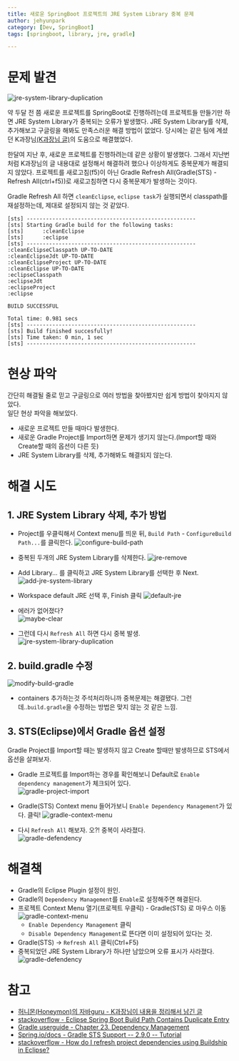 ```yaml
---
title: 새로운 SpringBoot 프로젝트의 JRE System Library 중복 문제
author: jehyunpark
category: [Dev, SpringBoot]
tags: [springboot, library, jre, gradle]

---
```

# 문제 발견
![jre-system-library-duplication](/assets/img/posts/2016-06-28/jre-system-library-duplication.png)

약 두달 전 쯤 새로운 프로젝트를 SpringBoot로 진행하려는데 프로젝트들 만들기만 하면 JRE System Library가 중복되는 오류가 발생했다. JRE System Library를 삭제, 추가해보고 구글링을 해봐도 만족스러운 해결 방법이 없었다. 당시에는 같은 팀에 계셨던 K과장님[(K과장님 글)](http://java.ihoney.pe.kr/438)의 도움으로 해결했었다.

한달여 지난 후, 새로운 프로젝트를 진행하려는데 같은 상황이 발생했다. 그래서 지난번처럼 K과장님의 글 내용대로 설정해서 해결하려 했으나 이상하게도 중복문제가 해결되지 않았다. 프로젝트를 새로고침(f5)이 아닌 Gradle Refresh All(Gradle(STS) - Refresh All(ctrl+f5))로 새로고침하면 다시 중복문제가 발생하는 것이다.

Gradle Refresh All 하면 `cleanEclipse`, `eclipse task`가 실행되면서 classpath를 재설정하는데, 제대로 설정되지 않는 것 같았다.  

```
[sts] -----------------------------------------------------
[sts] Starting Gradle build for the following tasks:
[sts]      :cleanEclipse
[sts]      :eclipse
[sts] -----------------------------------------------------
:cleanEclipseClasspath UP-TO-DATE
:cleanEclipseJdt UP-TO-DATE
:cleanEclipseProject UP-TO-DATE
:cleanEclipse UP-TO-DATE
:eclipseClasspath
:eclipseJdt
:eclipseProject
:eclipse

BUILD SUCCESSFUL

Total time: 0.981 secs
[sts] -----------------------------------------------------
[sts] Build finished succesfully!
[sts] Time taken: 0 min, 1 sec
[sts] -----------------------------------------------------
```

# 현상 파악
간단히 해결될 줄로 믿고 구글링으로 여러 방법을 찾아봤지만 쉽게 방법이 찾아지지 않았다.  
일단 현상 파악을 해보았다.

- 새로운 프로젝트 만들 때마다 발생한다.
- 새로운 Gradle Project를 Import하면 문제가 생기지 않는다.(Import할 때와 Create할 때의 옵션이 다른 듯)
- JRE System Library를 삭제, 추가해봐도 해결되지 않는다.

# 해결 시도

## 1. JRE System Library 삭제, 추가 방법
- Project를 우클릭해서 Context menu를 띄운 뒤, `Build Path` - `ConfigureBuild Path...`를 클릭한다.
![configure-build-path](/assets/img/posts/2016-06-28/configure-build-path.png)

- 중복된 두개의 JRE System Library를 삭제한다.
![jre-remove](/assets/img/posts/2016-06-28/jre-remove.png)  

- Add Library... 를 클릭하고 JRE System Library를 선택한 후 Next.
![add-jre-system-library](/assets/img/posts/2016-06-28/add-jre-system-library.png)  

- Workspace default JRE 선택 후, Finish 클릭
![default-jre](/assets/img/posts/2016-06-28/default-jre.png)

- 에러가 없어졌다?  
![maybe-clear](/assets/img/posts/2016-06-28/maybe-clear.png)  

- 그런데 다시 `Refresh All` 하면 다시 중복 발생.  
![jre-system-library-duplication](/assets/img/posts/2016-06-28/jre-system-library-duplication.png)

## 2. build.gradle 수정
![modify-build-gradle](/assets/img/posts/2016-06-28/modify-build-gradle.png)

- containers 추가하는것 주석처리하니까 중복문제는 해결됐다. 그런데..`build.gradle`을 수정하는 방법은 맞지 않는 것 같은 느낌.

## 3. STS(Eclipse)에서 Gradle 옵션 설정
Gradle Project를 Import할 때는 발생하지 않고 Create 할때만 발생하므로 STS에서 옵션을 살펴보자.

- Gradle 프로젝트를 Import하는 경우를 확인해보니 Default로 `Enable dependency management`가 체크되어 있다.  
![gradle-project-import](/assets/img/posts/2016-06-28/gradle-project-import.png)

- Gradle(STS) Context menu 들어가보니 `Enable Dependency Management`가 있다. 클릭!
![gradle-context-menu](/assets/img/posts/2016-06-28/gradle-context-menu.png)

- 다시 `Refresh All` 해보자. 오?! 중복이 사라졌다.  
![gradle-defendency](/assets/img/posts/2016-06-28/gradle-defendency.png)


# 해결책
- Gradle의 Eclipse Plugin 설정이 원인.
- Gradle의 `Dependency Management`를 `Enable`로 설정해주면 해결된다.
- 프로젝트 Context Menu 열기(프로젝트 우클릭) - Gradle(STS) 로 마우스 이동
![gradle-context-menu](/assets/img/posts/2016-06-28/gradle-context-menu.png)
  - `Enable Dependency Management` 클릭
  - `Disable Dependency Management`로 뜬다면 이미 설정되어 있다는 것.
- Gradle(STS) -> `Refresh All` 클릭(Ctrl+F5)
- 중복되었던 JRE System Library가 하나만 남았으며 오류 표시가 사라졌다.
![gradle-defendency](/assets/img/posts/2016-06-28/gradle-defendency.png)

# 참고
- [허니몬(Honeymon)의 자바guru - K과장님이 내용을 정리해서 남긴 글](http://java.ihoney.pe.kr/438)
- [stackoverflow - Eclipse Spring Boot Build Path Contains Duplicate Entry](http://stackoverflow.com/questions/36507516/eclipse-spring-boot-build-path-contains-duplicate-entry)
- [Gradle userguide - Chapter 23. Dependency Management](https://docs.gradle.org/current/userguide/dependency_management.html)
- [Spring.io/docs - Gradle STS Support -- 2.9.0 -- Tutorial](http://docs.spring.io/sts/docs/2.9.0.old/reference/html/gradle/gradle-sts-tutorial.html)
- [stackoverflow - How do I refresh project dependencies using Buildship in Eclipse?](http://stackoverflow.com/questions/31092934/how-do-i-refresh-project-dependencies-using-buildship-in-eclipse)
